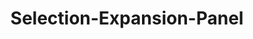 ---
layout: pattern-lyne.njk
tags: 
    - lyne_components_selection_expansion_panel_de
key: selection-expansion-panel-lyne_de
title: Selection-Expansion-Panel
parent: components-lyne_de
keywords: selection-expansion-panel
order: 340
---